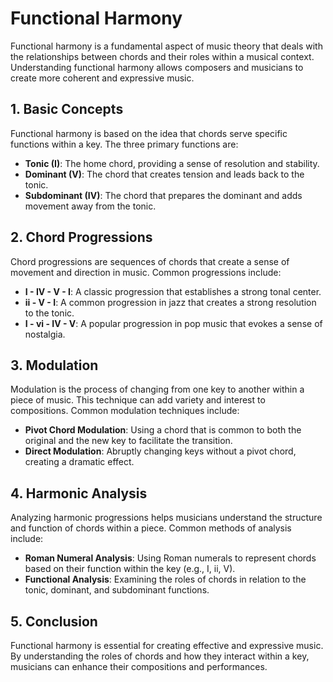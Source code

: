 # Functional Harmony

Functional harmony is a fundamental aspect of music theory that deals with the relationships between chords and their roles within a musical context. Understanding functional harmony allows composers and musicians to create more coherent and expressive music.

## 1. Basic Concepts

Functional harmony is based on the idea that chords serve specific functions within a key. The three primary functions are:

- **Tonic (I)**: The home chord, providing a sense of resolution and stability.
- **Dominant (V)**: The chord that creates tension and leads back to the tonic.
- **Subdominant (IV)**: The chord that prepares the dominant and adds movement away from the tonic.

## 2. Chord Progressions

Chord progressions are sequences of chords that create a sense of movement and direction in music. Common progressions include:

- **I - IV - V - I**: A classic progression that establishes a strong tonal center.
- **ii - V - I**: A common progression in jazz that creates a strong resolution to the tonic.
- **I - vi - IV - V**: A popular progression in pop music that evokes a sense of nostalgia.

## 3. Modulation

Modulation is the process of changing from one key to another within a piece of music. This technique can add variety and interest to compositions. Common modulation techniques include:

- **Pivot Chord Modulation**: Using a chord that is common to both the original and the new key to facilitate the transition.
- **Direct Modulation**: Abruptly changing keys without a pivot chord, creating a dramatic effect.

## 4. Harmonic Analysis

Analyzing harmonic progressions helps musicians understand the structure and function of chords within a piece. Common methods of analysis include:

- **Roman Numeral Analysis**: Using Roman numerals to represent chords based on their function within the key (e.g., I, ii, V).
- **Functional Analysis**: Examining the roles of chords in relation to the tonic, dominant, and subdominant functions.

## 5. Conclusion

Functional harmony is essential for creating effective and expressive music. By understanding the roles of chords and how they interact within a key, musicians can enhance their compositions and performances.
